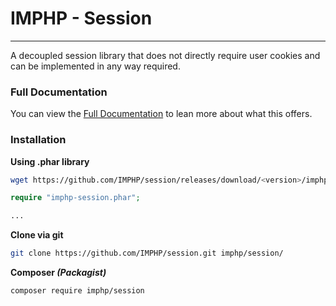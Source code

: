 # IMPHP - Session
___

A decoupled session library that does not directly require user cookies and can be implemented in any way required.

### Full Documentation

You can view the [Full Documentation](docs/auth.md) to lean more about what this offers.

### Installation

__Using .phar library__

```sh
wget https://github.com/IMPHP/session/releases/download/<version>/imphp-session.phar
```

```php
require "imphp-session.phar";

...
```

__Clone via git__

```sh
git clone https://github.com/IMPHP/session.git imphp/session/
```

__Composer _(Packagist)___

```sh
composer require imphp/session
```
